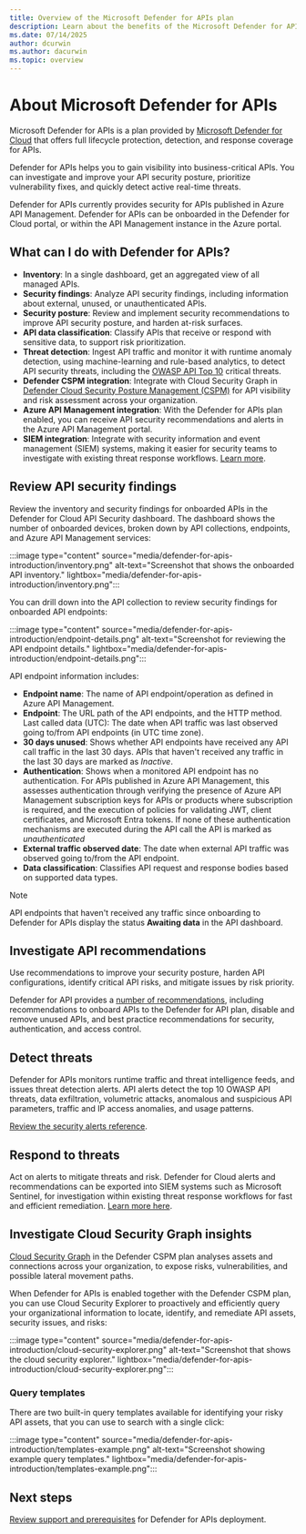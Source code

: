```yaml
---
title: Overview of the Microsoft Defender for APIs plan
description: Learn about the benefits of the Microsoft Defender for APIs plan in Microsoft Defender for Cloud
ms.date: 07/14/2025
author: dcurwin
ms.author: dacurwin
ms.topic: overview
---
```


# About Microsoft Defender for APIs

Microsoft Defender for APIs is a plan provided by [Microsoft Defender for Cloud](defender-for-cloud-introduction.md) that offers full lifecycle protection, detection, and response coverage for APIs.

Defender for APIs helps you to gain visibility into business-critical APIs. You can investigate and improve your API security posture, prioritize vulnerability fixes, and quickly detect active real-time threats.

Defender for APIs currently provides security for APIs published in Azure API Management. Defender for APIs can be onboarded in the Defender for Cloud portal, or within the API Management instance in the Azure portal.

## What can I do with Defender for APIs?

- **Inventory**: In a single dashboard, get an aggregated view of all managed APIs.
- **Security findings**: Analyze API security findings, including information about external, unused, or unauthenticated APIs.
- **Security posture**: Review and implement security recommendations to improve API security posture, and harden at-risk surfaces.
- **API data classification**: Classify APIs that receive or respond with sensitive data, to support risk prioritization.
- **Threat detection**: Ingest API traffic and monitor it with runtime anomaly detection, using machine-learning and rule-based analytics, to detect API security threats, including the [OWASP API Top 10](https://owasp.org/www-project-api-security/) critical threats.
- **Defender CSPM integration**: Integrate with Cloud Security Graph in [Defender Cloud Security Posture Management (CSPM)](concept-cloud-security-posture-management.md) for API visibility and risk assessment across your organization.
- **Azure API Management integration**: With the Defender for APIs plan enabled, you can receive API security recommendations and alerts in the Azure API Management portal.
- **SIEM integration**: Integrate with security information and event management (SIEM) systems, making it easier for security teams to investigate with existing threat response workflows. [Learn more](managing-and-responding-alerts.yml).

## Review API security findings

Review the inventory and security findings for onboarded APIs in the Defender for Cloud API Security dashboard. The dashboard shows the number of onboarded devices, broken down by API collections, endpoints, and Azure API Management services:

:::image type="content" source="media/defender-for-apis-introduction/inventory.png" alt-text="Screenshot that shows the onboarded API inventory." lightbox="media/defender-for-apis-introduction/inventory.png":::

You can drill down into the API collection to review security findings for onboarded API endpoints:

:::image type="content" source="media/defender-for-apis-introduction/endpoint-details.png" alt-text="Screenshot for reviewing the API endpoint details." lightbox="media/defender-for-apis-introduction/endpoint-details.png":::

API endpoint information includes:

- **Endpoint name**: The name of API endpoint/operation as defined in Azure API Management.
- **Endpoint**: The URL path of the API endpoints, and the HTTP method.
Last called data (UTC): The date when API traffic was last observed going to/from API endpoints (in UTC time zone).
- **30 days unused**: Shows whether API endpoints have received any API call traffic in the last 30 days. APIs that haven't received any traffic in the last 30 days are marked as *Inactive*.
- **Authentication**: Shows when a monitored API endpoint has no authentication. For APIs published in Azure API Management, this assesses authentication through verifying the presence of Azure API Management subscription keys for APIs or products where subscription is required, and the execution of policies for validating JWT, client certificates, and Microsoft Entra tokens. If none of these authentication mechanisms are executed during the API call the API is marked as *unauthenticated*
- **External traffic observed date**: The date when external API traffic was observed going to/from the API endpoint.
- **Data classification**: Classifies API request and response bodies based on supported data types.

> [!NOTE]
> API endpoints that haven't received any traffic since onboarding to Defender for APIs display the status **Awaiting data** in the API dashboard.

## Investigate API recommendations

Use recommendations to improve your security posture, harden API configurations, identify critical API risks, and mitigate issues by risk priority.

Defender for API provides a [number of recommendations](recommendations-reference-api.md), including recommendations to onboard APIs to the Defender for API plan, disable and remove unused APIs, and best practice recommendations for security, authentication, and access control.

## Detect threats

Defender for APIs monitors runtime traffic and threat intelligence feeds, and issues threat detection alerts. API alerts detect the top 10 OWASP API threats, data exfiltration, volumetric attacks, anomalous and suspicious API parameters, traffic and IP access anomalies, and usage patterns.

[Review the security alerts reference](alerts-reference.md).

## Respond to threats

Act on alerts to mitigate threats and risk. Defender for Cloud alerts and recommendations can be exported into SIEM systems such as Microsoft Sentinel, for investigation within existing threat response workflows for fast and efficient remediation. [Learn more here](export-to-siem.md).

## Investigate Cloud Security Graph insights

[Cloud Security Graph](concept-attack-path.md) in the Defender CSPM plan analyses assets and connections across your organization, to expose risks, vulnerabilities, and possible lateral movement paths.

When Defender for APIs is enabled together with the Defender CSPM plan, you can use Cloud Security Explorer to proactively and efficiently query your organizational information to locate, identify, and remediate API assets, security issues, and risks:

:::image type="content" source="media/defender-for-apis-introduction/cloud-security-explorer.png" alt-text="Screenshot that shows the cloud security explorer." lightbox="media/defender-for-apis-introduction/cloud-security-explorer.png":::

### Query templates

There are two built-in query templates available for identifying your risky API assets, that you can use to search with a single click:

:::image type="content" source="media/defender-for-apis-introduction/templates-example.png" alt-text="Screenshot showing example query templates." lightbox="media/defender-for-apis-introduction/templates-example.png":::

## Next steps

[Review support and prerequisites](defender-for-apis-prepare.md) for Defender for APIs deployment.
